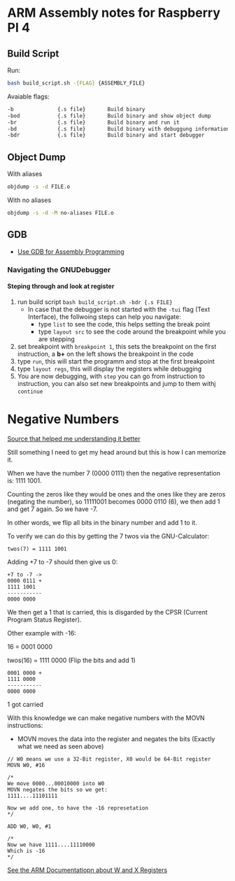 # ARM Assembly notes for Raspberry PI 4

## Build Script

Run: 
```bash
bash build_script.sh -{FLAG} {ASSEMBLY_FILE}
```

Avaiable flags:
```bash
-b              {.s file}       Build binary                                             
-bod            {.s file}       Build binary and show object dump                        
-br             {.s file}       Build binary and run it                                  
-bd             {.s file}       Build binary with debuggung information                  
-bdr            {.s file}       Build binary and start debugger  
```

## Object Dump
With aliases
```bash
objdump -s -d FILE.o
```

With no aliases
```bash
objdump -s -d -M no-aliases FILE.o
```

## GDB
- [Use GDB for Assembly Programming](https://jacobmossberg.se/posts/2017/01/17/use-gdb-on-arm-assembly-program.html)

### Navigating the GNUDebugger
#### Steping through and look at register
1. run build script ```bash build_script.sh -bdr {.s FILE}```
	- In case that the debugger is not started with the ```-tui``` flag (Text Interface), the follwoing steps can help you navigate:
		- type ```list``` to see the code, this helps setting the break point
		- type ```layout src``` to see the code around the breakpoint while you are stepping
2. set breakpoint with ```breakpoint 1```, this sets the breakpoint on the first instruction, a <b>b+</b> on the left shows the breakpoint in the code
5. type ```run```, this will start the programm and stop at the first breakpoint
6. type ```layout regs```, this will display the registers while debugging
7. You are now debugging, with ```step``` you can go from instruction to instruction, you can also set new breakpoints and jump to them withj ```continue``` 

# Negative Numbers

[Source that helped me understanding it better](https://armasm.com/docs/bit-operations/signed-numbers/)

Still something I need to get my head around but this is how I can memorize it.

When we have the number 7 (0000 0111) then the negative representation is: 1111 1001.

Counting the zeros like they would be ones and the ones like they are zeros (negating the number), so 11111001 becomes 0000 0110 (6), we then add 1 and get 7 again. So we have -7. 

In other words, we flip all bits in the binary number and add 1 to it.

To verify we can do this by getting the 7 twos via the GNU-Calculator:

```
twos(7) = 1111 1001
```

Adding +7 to -7 should then give us 0:
```
+7 to -7 -> 
0000 0111 +
1111 1001
-----------
0000 0000
```

We then get a 1 that is carried, this is disgarded by the CPSR (Current Program Status Register).


Other example with -16:

16 = 0001 0000 

twos(16) = 1111 0000 (Flip the bits and add 1)

```
0001 0000 +
1111 0000 
-----------
0000 0000
```

1 got carried


With this knowledge we can make negative numbers with the MOVN instructions:

- MOVN moves the data into the register and negates the bits (Exactly what we need as seen above)

```assembly
// W0 means we use a 32-Bit register, X0 would be 64-Bit register
MOVN W0, #16 

/*
We move 0000...00010000 into W0
MOVN negates the bits so we get:
1111....11101111

Now we add one, to have the -16 represetation
*/

ADD W0, W0, #1

/*
Now we have 1111....11110000
Which is -16
*/
```

[See the ARM Documentatiopn about W and X Registers](https://developer.arm.com/documentation/102374/0101/Registers-in-AArch64---general-purpose-registers)

